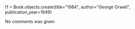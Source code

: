 <!-- Commands used -->
t1 = Book.objects.create(title="1984", author="George Orwell", publication_year=1949)


<!-- Comments gotten from creating a book. -->
No comments was given

